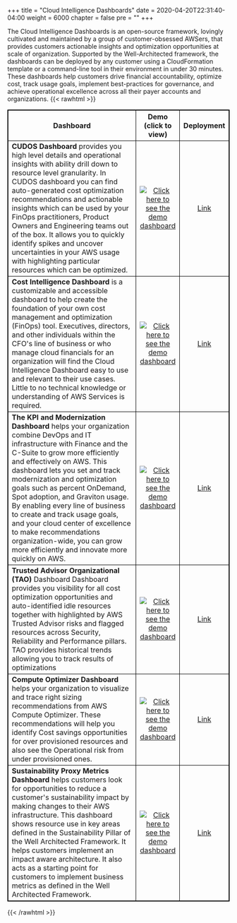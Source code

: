 +++
title = "Cloud Intelligence Dashboards"
date = 2020-04-20T22:31:40-04:00
weight = 6000
chapter = false
pre = ""
+++

The Cloud Intelligence Dashboards is an open-source framework, lovingly cultivated and maintained by a group of customer-obsessed AWSers, that provides customers actionable insights and optimization opportunities at scale of organization. Supported by the Well-Architected framework, the dashboards can be deployed by any customer using a CloudFormation template or a command-line tool in their environment in under 30 minutes. These dashboards help customers drive financial accountability, optimize cost, track usage goals, implement best-practices for governance, and achieve operational excellence across all their payer accounts and organizations. 
{{< rawhtml >}}
<style>

table {
  width:100%;
  border: 1px solid black;
}
th {
  border: 1px solid black;
  text-align: center;
}
td {
  border: 1px solid black;
  text-align: center;
}
.border{
  border: 1px solid black;
}
.left{
  text-align: left;
}
</style>
<center>
<table style="width:100%;">
  <tr>
    <th style="width:70%;">Dashboard</th>
    <th style="width:20%;">Demo (click to view)</th>
    <th style="width:5%;">Deployment</th>
  </tr>
  <tr>
    <td class="left"><b>CUDOS Dashboard</b> provides you high level details and operational insights with ability drill down to resource level granularity. In CUDOS dashboard you can find auto-generated cost optimization recommendations and actionable insights which can be used by your FinOps practitioners, Product Owners and Engineering teams out of the box. It allows you to quickly identify spikes and uncover uncertainties in your AWS usage with highlighting particular resources which can be optimized. </td>
    <td><a href="https://d1s0yx3p3y3rah.cloudfront.net/anonymous-embed?dashboard=cudos" alt="Link to the demo of CUDOS Dashboard" target="_blank"><img src="/CID/images/CUDOS.png" title="Click here to see the demo dashboard" ></a>
    </td>
    <td style=""><a href="url" target="_blank">Link</a></td>
  </tr>
  <tr>
    <td class="left"><b>Cost Intelligence Dashboard</b> is a customizable and accessible dashboard to help create the foundation of your own cost management and optimization (FinOps) tool. Executives, directors, and other individuals within the CFO's line of business or who manage cloud financials for an organization will find the Cloud Intelligence Dashboard easy to use and relevant to their use cases. Little to no technical knowledge or understanding of AWS Services is required.</td>
    <td ><a href="https://d1s0yx3p3y3rah.cloudfront.net/anonymous-embed?dashboard=cid" alt="Link to the demo of CID Dashboard" target="_blank"><img src="/CID/images/CID.png" title="Click here to see the demo dashboard" ></a>
    </td>
    <td style=""><a href="url" target="_blank">Link</a></td>
  </tr>
    <tr>
    <td class="left"><b>The KPI and Modernization Dashboard</b> helps your organization combine DevOps and IT infrastructure with Finance and the C-Suite to grow more efficiently and effectively on AWS. This dashboard lets you set and track modernization and optimization goals such as percent OnDemand, Spot adoption, and Graviton usage. By enabling every line of business to create and track usage goals, and your cloud center of excellence to make recommendations organization-wide, you can grow more efficiently and innovate more quickly on AWS.</td>
    <td ><a href="https://d1s0yx3p3y3rah.cloudfront.net/anonymous-embed?dashboard=kpi-dashboard" alt="Link to the demo of KPI Dashboard" target="_blank"><img src="/CID/images/KPI.png" title="Click here to see the demo dashboard" ></a>
    </td>
    <td style=""><a href="url" target="_blank">Link</a></td>
  </tr>
    </tr>
    <tr>
    <td class="left"><b>Trusted Advisor Organizational (TAO)</b> Dashboard Dashboard provides you visibility for all cost optimization opportunities and auto-identified idle resources together with highlighted by AWS Trusted Advisor risks and flagged resources across Security, Reliability and Performance pillars. TAO provides historical trends allowing you to track results of optimizations</td>
    <td ><a href="https://d1s0yx3p3y3rah.cloudfront.net/anonymous-embed?dashboard=tao" alt="Link to the demo of TAO Dashboard" target="_blank"><img src="/CID/images/TAO.png" title="Click here to see the demo dashboard" ></a>
    <td style=""><a href="url" target="_blank">Link</a></td>
  </tr>
    </tr>
    </tr>
    <tr>
    <td class="left"><b>Compute Optimizer Dashboard</b> helps your organization to visualize and trace right sizing recommendations from AWS Compute Optimizer. These recommendations will help you identify Cost savings opportunities for over provisioned resources and also see the Operational risk from under provisioned ones.</td>
    <td ><a href="https://d1s0yx3p3y3rah.cloudfront.net/anonymous-embed?dashboard=cod-dashboard" alt="Link to the demo of COD Dashboard" target="_blank"><img src="/CID/images/COD.png" title="Click here to see the demo dashboard" ></a>
    <td style=""><a href="url" target="_blank">Link</a></td>
  </tr>
  <tr>
    <td class="left"><b>Sustainability Proxy Metrics Dashboard</b> helps customers look for opportunities to reduce a customer's sustainability impact by making changes to their AWS infrastructure. This dashboard shows resource use in key areas defined in the Sustainability Pillar of the Well Architected Framework. It helps customers implement an impact aware architecture. It also acts as a starting point for customers to implement business metrics as defined in the Well Architected Framework.</td>
    <td ><a href="https://d1s0yx3p3y3rah.cloudfront.net/anonymous-embed?dashboard=sustainability-proxy-metrics" alt="Link to the demo of Sustainability Proxy Metrics Dashboard"><img src="/CID/images/SPMD.png" title="Click here to see the demo dashboard" ></a>
    <td style=""><a href="https://catalog.workshops.aws/well-architected-sustainability/en-US/5-process-and-culture/cur-reports-as-efficiency-reports" target="_blank">Link</a></td>
  </tr>
</table>
</center>
{{< /rawhtml >}}

